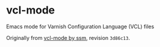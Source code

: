 # vcl-mode

Emacs mode for Varnish Configuration Language (VCL) files

Originally from [vcl-mode by ssm](https://github.com/ssm/vcl-mode), revision `3d86c13`.
